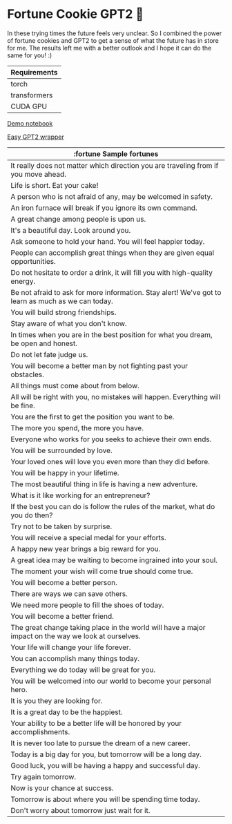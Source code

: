 # Fortune Cookie GPT2 :fortune_cookie:

In these trying times the future feels very unclear. So I combined the power of fortune cookies and GPT2 to get a sense of what the future has in store for me. The results left me with a better outlook and I hope it can do the same for you! :)

| Requirements |
| ------ |
| torch |
| transformers |
| CUDA GPU |

[Demo notebook](https://github.com/simon-larsson/fortune-cookie-gpt2/blob/master/demo_notebook.ipynb)

[Easy GPT2 wrapper](https://github.com/simon-larsson/fortune-cookie-gpt2/blob/master/demo_notebook.ipynb)

| :fortune Sample fortunes |
| ------ | 
|It really does not matter which direction you are traveling from if you move ahead.|
|Life is short. Eat your cake! |
|A person who is not afraid of any, may be welcomed in safety.|
|An iron furnace will break if you ignore its own command.|
|A great change among people is upon us.|
|It's a beautiful day. Look around you.|
|Ask someone to hold your hand. You will feel happier today.|
|People can accomplish great things when they are given equal opportunities.|
|Do not hesitate to order a drink, it will fill you with high-quality energy.|
|Be not afraid to ask for more information. Stay alert! We've got to learn as much as we can today.|
|You will build strong friendships.|
|Stay aware of what you don't know.|
|In times when you are in the best position for what you dream, be open and honest.|
|Do not let fate judge us.|
|You will become a better man by not fighting past your obstacles.|
|All things must come about from below.|
|All will be right with you, no mistakes will happen. Everything will be fine.|
|You are the first to get the position you want to be.|
|The more you spend, the more you have.|
|Everyone who works for you seeks to achieve their own ends.|
|You will be surrounded by love.|
|Your loved ones will love you even more than they did before.|
|You will be happy in your lifetime.|
|The most beautiful thing in life is having a new adventure.|
|What is it like working for an entrepreneur?|
|If the best you can do is follow the rules of the market, what do you do then?|
|Try not to be taken by surprise.|
|You will receive a special medal for your efforts.|
|A happy new year brings a big reward for you.|
|A great idea may be waiting to become ingrained into your soul.|
|The moment your wish will come true should come true.|
|You will become a better person.|
|There are ways we can save others.|
|We need more people to fill the shoes of today.|
|You will become a better friend.|
|The great change taking place in the world will have a major impact on the way we look at ourselves.|
|Your life will change your life forever.|
|You can accomplish many things today.|
|Everything we do today will be great for you.|
|You will be welcomed into our world to become your personal hero.|
|It is you they are looking for.|
|It is a great day to be the happiest.|
|Your ability to be a better life will be honored by your accomplishments.|
|It is never too late to pursue the dream of a new career.|
|Today is a big day for you, but tomorrow will be a long day.|
|Good luck, you will be having a happy and successful day.|
|Try again tomorrow.|
|Now is your chance at success.|
|Tomorrow is about where you will be spending time today.|
|Don't worry about tomorrow just wait for it.|
